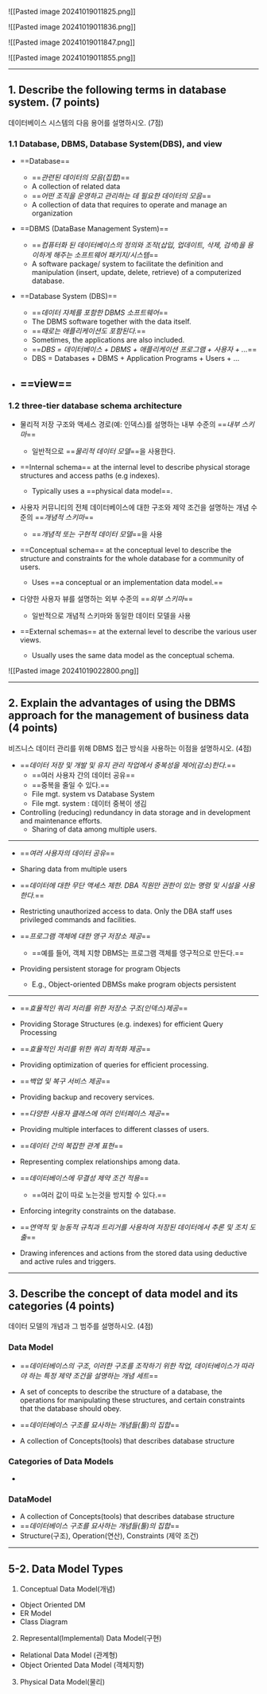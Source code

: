 ![[Pasted image 20241019011825.png]]

![[Pasted image 20241019011836.png]]

![[Pasted image 20241019011847.png]]

![[Pasted image 20241019011855.png]]

---
## 1. Describe the following terms in database system. (7 points)
데이터베이스 시스템의 다음 용어를 설명하시오. (7점)

### 1.1 Database, DBMS, Database System(DBS), and view
- ==Database== 
	- ==*관련된 데이터의 모음(집합)*==
	- A collection of related data
	- ==*어떤 조직을 운영하고 관리하는 데 필요한 데이터의 모음*==
	- A collection of data that requires to operate and manage an organization

- ==DBMS (DataBase Management System)==
	- ==*컴퓨터화 된 데이터베이스의 정의와 조작(삽입, 업데이트, 삭제, 검색)을 용이하게 해주는 소프트웨어 패키지/시스템*==
	- A software package/ system to facilitate the definition and manipulation (insert, update, delete, retrieve) of a computerized database.

- ==Database System (DBS)==
	- ==*데이터 자체를 포함한 DBMS 소프트웨어*==
	- The DBMS software together with the data itself. 
	- ==*때로는 애플리케이션도 포함된다.*==
	- Sometimes, the applications are also included.
	- ==*DBS = 데이터베이스 + DBMS + 애플리케이션 프로그램 + 사용자 + ...*==
	- DBS = Databases + DBMS + Application Programs + Users + ...

- ==view==
	- 

### 1.2 three-tier database schema architecture
- 물리적 저장 구조와 액세스 경로(예: 인덱스)를 설명하는 내부 수준의 ==*내부 스키마*==
	- 일반적으로 ==*물리적 데이터 모델*==을 사용한다.
- ==Internal schema== at the internal level to describe physical storage structures and access paths (e.g indexes).
	- Typically uses a ==physical data model==.

- 사용자 커뮤니티의 전체 데이터베이스에 대한 구조와 제약 조건을 설명하는 개념 수준의 ==*개념적 스키마*==
	- ==*개념적 또는 구현적 데이터 모델*==을 사용
- ==Conceptual schema== at the conceptual level to describe the structure and constraints for the whole database for a community of users.
	- Uses ==a conceptual or an implementation data model.==

- 다양한 사용자 뷰를 설명하는 외부 수준의 ==*외부 스키마*==
	- 일반적으로 개념적 스키마와 동일한 데이터 모델을 사용
- ==External schemas== at the external level to describe the various user views.
	- Usually uses the same data model as the conceptual schema.

![[Pasted image 20241019022800.png]]

---
## 2. Explain the advantages of using the DBMS approach for the management of business data (4 points)
비즈니스 데이터 관리를 위해 DBMS 접근 방식을 사용하는 이점을 설명하시오. (4점)

- ==*데이터 저장 및 개발 및 유지 관리 작업에서 중복성을 제어(감소)한다.*==
	- ==여러 사용자 간의 데이터 공유==
	- ==중복을 줄일 수 있다.==
	- File mgt. system vs Database System
	- File mgt. system : 데이터 중복이 생김
- Controlling (reducing) redundancy in data storage and in development and maintenance efforts.
	- Sharing of data among multiple users.

---
- ==*여러 사용자의 데이터 공유*==
- Sharing data from multiple users

- ==*데이터에 대한 무단 액세스 제한. DBA 직원만 권한이 있는 명령 및 시설을 사용한다.*==
- Restricting unauthorized access to data. Only the DBA staff uses privileged commands and facilities.

- ==*프로그램 객체에 대한 영구 저장소 제공*==
	- ==예를 들어, 객체 지향 DBMS는 프로그램 객체를 영구적으로 만든다.==	
- Providing persistent storage for program Objects
	- E.g., Object-oriented DBMSs make program objects persistent

---
- ==*효율적인 쿼리 처리를 위한 저장소 구조(인덱스)제공*==
- Providing Storage Structures (e.g. indexes) for efficient Query Processing

- ==*효율적인 처리를 위한 쿼리 최적화 제공*==
- Providing optimization of queries for efficient processing.

- ==*백업 및 복구 서비스 제공*==
- Providing backup and recovery services.

- ==*다양한 사용자 클래스에 여러 인터페이스 제공*==
- Providing multiple interfaces to different classes of users.

- ==*데이터 간의 복잡한 관계 표현*==
- Representing complex relationships among data.

- ==*데이터베이스에 무결성 제약 조건 적용*==
	- ==여러 값이 따로 노는것을 방지할 수 있다.==
- Enforcing integrity constraints on the database.

- ==*연역적 및 능동적 규칙과 트리거를 사용하여 저장된 데이터에서 추론 및 조치 도출*==
- Drawing inferences and actions from the stored data using deductive and active rules and triggers.

---
## 3. Describe the concept of data model and its categories (4 points)
데이터 모델의 개념과 그 범주를 설명하시오. (4점)

### Data Model
- ==*데이터베이스의 구조, 이러한 구조를 조작하기 위한 작업, 데이터베이스가 따라야 하는 특정 제약 조건을 설명하는 개념 세트*==
- A set of concepts to describe the structure of a database, the operations for manipulating these structures, and certain constraints that the database should obey.

- ==*데이터베이스 구조를 묘사하는 개념들(툴)의 집합*==
- A collection of Concepts(tools) that describes database structure

### Categories of Data Models
- 






























### DataModel
- A collection of Concepts(tools) that describes database structure
- ==*데이터베이스 구조를 묘사하는 개념들(툴)의 집합*==
- Structure(구조), Operation(연산), Constraints (제약 조건)
---
## 5-2. Data Model Types
1. Conceptual Data Model(개념)
  - Object Oriented DM
  - ER Model
  - Class Diagram
2. Represental(Implemental) Data Model(구현)
  - Relational Data Model (관계형)
  - Object Oriented Data Model (객체지향)
3. Physical Data Model(물리)
